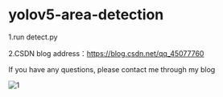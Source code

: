 # yolov5-area-detection

1.run  detect.py

2.CSDN blog address：https://blog.csdn.net/qq_45077760

If you have any questions, please contact me through my blog

![1](https://github.com/up-up-up-up/yolov5-area-detection/assets/93062610/8cd1017a-bed4-45e6-96d9-0c8b0add9cd9)
